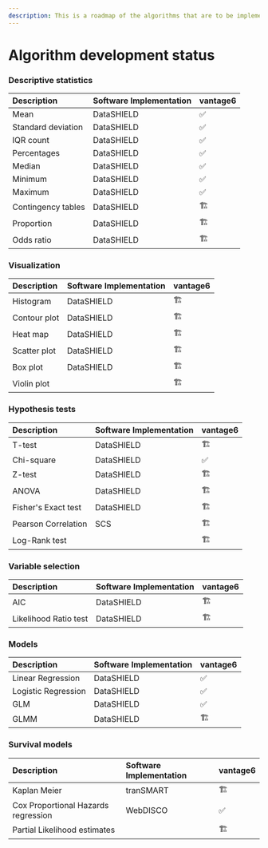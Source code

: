 ```yaml
---
description: This is a roadmap of the algorithms that are to be implemented in vantage6
---
```


# Algorithm development status

### 

### Descriptive statistics 

| Description | Software Implementation  | vantage6 |
| :--- | :--- | :--- |
| Mean | DataSHIELD | ✅  |
| Standard deviation | DataSHIELD | ✅ |
| IQR count | DataSHIELD | ✅ |
| Percentages | DataSHIELD | ✅ |
| Median | DataSHIELD | ✅ |
| Minimum | DataSHIELD | ✅ |
| Maximum | DataSHIELD | ✅ |
| Contingency tables | DataSHIELD | 🏗  |
| Proportion | DataSHIELD | 🏗 |
| Odds ratio | DataSHIELD | 🏗 |

### Visualization 

| Description | Software Implementation  | vantage6 |
| :--- | :--- | :--- |
| Histogram | DataSHIELD | 🏗  |
| Contour plot | DataSHIELD | 🏗  |
| Heat map | DataSHIELD | 🏗  |
| Scatter plot | DataSHIELD | 🏗  |
| Box plot | DataSHIELD | 🏗  |
| Violin plot |  | 🏗  |

### Hypothesis tests 

| Description | Software Implementation  | vantage6 |
| :--- | :--- | :--- |
| T-test | DataSHIELD | 🏗  |
| Chi-square  | DataSHIELD | ✅ |
| Z-test | DataSHIELD | 🏗  |
| ANOVA | DataSHIELD | 🏗  |
| Fisher's Exact test | DataSHIELD | 🏗  |
| Pearson Correlation | SCS | 🏗  |
| Log-Rank test |  | 🏗  |

### Variable selection

| Description | Software Implementation  | vantage6 |
| :--- | :--- | :--- |
| AIC | DataSHIELD | 🏗 |
| Likelihood Ratio test | DataSHIELD | 🏗 |

### Models

| Description | Software Implementation  | vantage6 |
| :--- | :--- | :--- |
| Linear Regression | DataSHIELD | ✅ |
| Logistic Regression | DataSHIELD | ✅ |
| GLM | DataSHIELD | ✅ |
| GLMM | DataSHIELD | 🏗 |

### Survival models

| Description | Software Implementation  | vantage6 |
| :--- | :--- | :--- |
| Kaplan Meier | tranSMART | 🏗 |
| Cox Proportional Hazards regression | WebDISCO | ✅ |
| Partial Likelihood estimates  |  | 🏗 |

